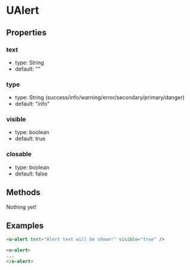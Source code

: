 # UAlert

## Properties

### text

* type: String
* default: ""

### type

* type: String (success/info/warning/error/secondary/primary/danger)
* default: "info" 

### visible
* type: boolean
* default: true

### closable
* type: boolean
* default: false

## Methods

Nothing yet!

## Examples

```html
<u-alert text="Alert text will be shown!" visible="true" />

<u-alert>
...
</u-alert>
```

